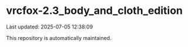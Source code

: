 # vrcfox-2.3_body_and_cloth_edition

Last updated: 2025-07-05 12:38:09

This repository is automatically maintained.
